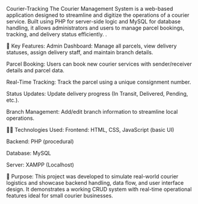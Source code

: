 Courier-Tracking
The Courier Management System is a web-based application designed to streamline and digitize the operations of a courier service. Built using PHP for server-side logic and MySQL for database handling, it allows administrators and users to manage parcel bookings, tracking, and delivery status efficiently.
.

🔧 Key Features:
Admin Dashboard: Manage all parcels, view delivery statuses, assign delivery staff, and maintain branch details.

Parcel Booking: Users can book new courier services with sender/receiver details and parcel data.

Real-Time Tracking: Track the parcel using a unique consignment number.

Status Updates: Update delivery progress (In Transit, Delivered, Pending, etc.).

Branch Management: Add/edit branch information to streamline local operations.

👨‍💻 Technologies Used:
Frontend: HTML, CSS, JavaScript (basic UI)

Backend: PHP (procedural)

Database: MySQL

Server: XAMPP (Localhost)

🎯 Purpose:
This project was developed to simulate real-world courier logistics and showcase backend handling, data flow, and user interface design. It demonstrates a working CRUD system with real-time operational features ideal for small courier businesses.

